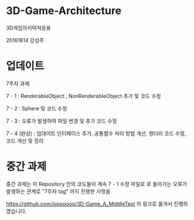 # 3D-Game-Architecture

3D게임아키텍쳐응용

20161614 강성주

# 업데이트

7주차 과제

7 - 1 : RenderableObject , NonRenderableObject 추가 및  코드 수정

7 - 2 : Sphere 및 코드 수정 

7 - 3 : 오류가 발생하여 파일 변경 및 추가 코드 수정

7 - 4 (완성) : 업데이트 인터페이스 추가, 공통함수 처리 방법 개선, 렌더러 코드 수정, 코드 개선 및 정리 



# 중간 과제

중간 과제는 이 Repository 안의 코드들이 계속 7 - 1 수정 파일로 로 돌아가는 오류가 발생하는 관계로 "7주차 tag" 까지 진행한 사항을 

https://github.com/sjoooooo/3D-Game_A_MiddleTest 의 링크로 옮겨서 진행하였습니다.
